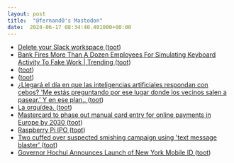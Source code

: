 ```yaml
---
layout: post
title:  "@fernand0's Mastodon"
date:  2024-06-17 08:34:40.401000+00:00
---
```

*  [Delete your Slack workspace ](https://coryd.dev/posts/2024/delete-your-slack-workspace) ([toot](https://mastodon.social/@fernand0/112631039944320929))
*  [Bank Fires More Than A Dozen Employees For Simulating Keyboard Activity To Fake Work \| Trending ](https://telecastindia.in/bank-fires-more-than-a-dozen-employees-for-simulating-keyboard-activity-to-fake-work-trending) ([toot](https://mastodon.social/@fernand0/112629284225863460))
*  [ ](https://mastodon.la/@oscoder) ([toot](https://mastodon.social/@fernand0/112628329433600559))
*  [ ](https://mastodon.social/users/fernand0/statuses/112628329175068700/activity) ([toot](https://mastodon.social/users/fernand0/statuses/112628329175068700/activity))
*  [¿Llegará el día en que las inteligencias artificiales respondan con cebos? &#39;Me estás preguntando por ese lugar donde los vecinos salen a pasear.&#39; Y en ese plan.. ](https://mastodon.social/@fernand0/112627971498828854) ([toot](https://mastodon.social/@fernand0/112627971498828854))
*  [La orquídea. ](https://avecesunafoto.wordpress.com/2024/06/16/la-orquidea) ([toot](https://mastodon.social/@fernand0/112627536716053306))
*  [Mastercard to phase out manual card entry for online payments in Europe by 2030  ](https://www.cnbc.com/2024/06/11/mastercard-to-phase-out-card-entry-for-e-commerce-by-2030-in-europe.html) ([toot](https://mastodon.social/@fernand0/112627417153788876))
*  [Raspberry Pi IPO   ](https://www.raspberrypi.com/news/raspberry-pi-ipo/) ([toot](https://mastodon.social/@fernand0/112627264674326010))
*  [Two cuffed over suspected smishing campaign using 'text message blaster' ](https://www.theregister.com/2024/06/10/two_arrested_uk_smishing) ([toot](https://mastodon.social/@fernand0/112627077516800315))
*  [Governor Hochul Announces Launch of New York Mobile ID ](https://www.governor.ny.gov/news/governor-hochul-announces-launch-new-york-mobile-i) ([toot](https://mastodon.social/@fernand0/112626781035762186))
